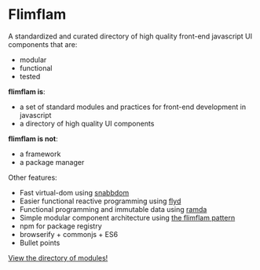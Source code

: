 # Flimflam

A standardized and curated directory of high quality front-end javascript UI components that are:
- modular
- functional
- tested

**flimflam is**:
- a set of standard modules and practices for front-end development in javascript
- a directory of high quality UI components

**flimflam is not**:
- a framework
- a package manager

Other features:
- Fast virtual-dom using [snabbdom](https://github.com/paldepind/snabbdom)
- Easier functional reactive programming using [flyd](https://github.com/paldepind/flyd)
- Functional programming and immutable data using [ramda](http://ramdajs.com)
- Simple modular component architecture using [the flimflam pattern]()
- npm for package registry
- browserify + commonjs + ES6
- Bullet points

[View the directory of modules!](#directory)
